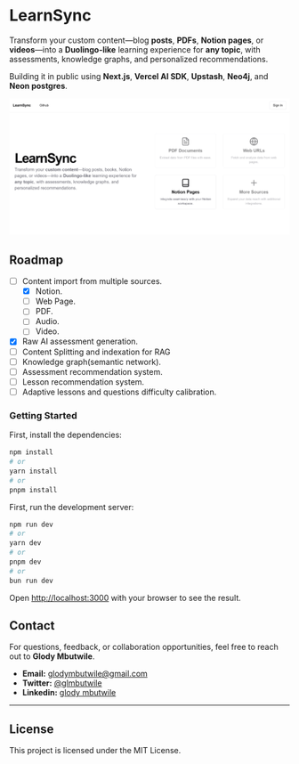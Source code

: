 # LearnSync

Transform your custom content—blog **posts**, **PDFs**, **Notion pages**, or **videos**—into a **Duolingo-like** learning experience for **any topic**, with assessments, knowledge graphs, and personalized recommendations.

Building it in public using **Next.js**, **Vercel AI SDK**, **Upstash**, **Neo4j**, and **Neon postgres**.

![Preview Image](public/preview.png)

## Roadmap

- [ ] Content import from multiple sources.
    - [x] Notion.
    - [ ] Web Page.
    - [ ] PDF.
    - [ ] Audio.
    - [ ] Video.
- [x] Raw AI assessment generation.
- [ ] Content Splitting and indexation for RAG
- [ ] Knowledge graph(semantic network).
- [ ] Assessment recommendation system.
- [ ] Lesson recommendation system.
- [ ] Adaptive lessons and questions difficulty calibration.

### Getting Started

First, install the dependencies:

```bash
npm install
# or
yarn install
# or
pnpm install
```

First, run the development server:

```bash
npm run dev
# or
yarn dev
# or
pnpm dev
# or
bun run dev
```

Open [http://localhost:3000](http://localhost:3000) with your browser to see the result.


## Contact

For questions, feedback, or collaboration opportunities, feel free to reach out to **Glody Mbutwile**.

- **Email:** glodymbutwile@gmail.com
- **Twitter:** [@glmbutwile](https://twitter.com/glmbutwile)
- **Linkedin:** [glody mbutwile](https://www.linkedin.com/in/glody-mbutwile)

---

## License

This project is licensed under the MIT License.
